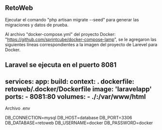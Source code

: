 RetoWeb
-------

Ejecutar el comando "php artisan migrate --seed"
para generar las migraciones y datos de prueba.

Al archivo "docker-compose.yml" del proyecto Docker:
"https://github.com/sprintcube/docker-compose-lamp",
se le agregaron las siguientes líneas correspondientes
a la imagen del proyecto de Larevel para Docker.

Laravel se ejecuta en el puerto 8081
-------------------------------------------------
services:
  app:
    build:
      context: .
      dockerfile: retoweb/.docker/Dockerfile
    image: 'laravelapp'
    ports:
      - 8081:80
    volumes:
      - ./:/var/www/html
------------------------------------------------

Archivo .env

DB_CONNECTION=mysql
DB_HOST=database
DB_PORT=3306
DB_DATABASE=retoweb
DB_USERNAME=docker
DB_PASSWORD=docker


